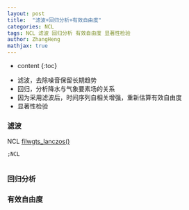```yaml
---
layout: post
title:  "滤波+回归分析+有效自由度"
categories: NCL
tags: NCL 滤波 回归分析 有效自由度 显著性检验
author: ZhangHeng
mathjax: true
---
```


* content
{:toc}
- 滤波，去除噪音保留长期趋势
- 回归，分析降水与气象要素场的关系
- 因为采用滤波后，时间序列自相关增强，重新估算有效自由度
- 显著性检验




### 滤波
NCL [filwgts_lanczos()](https://cloud.tencent.com/developer/article/1829774)
```
;NCL


```
### 回归分析


### 有效自由度

